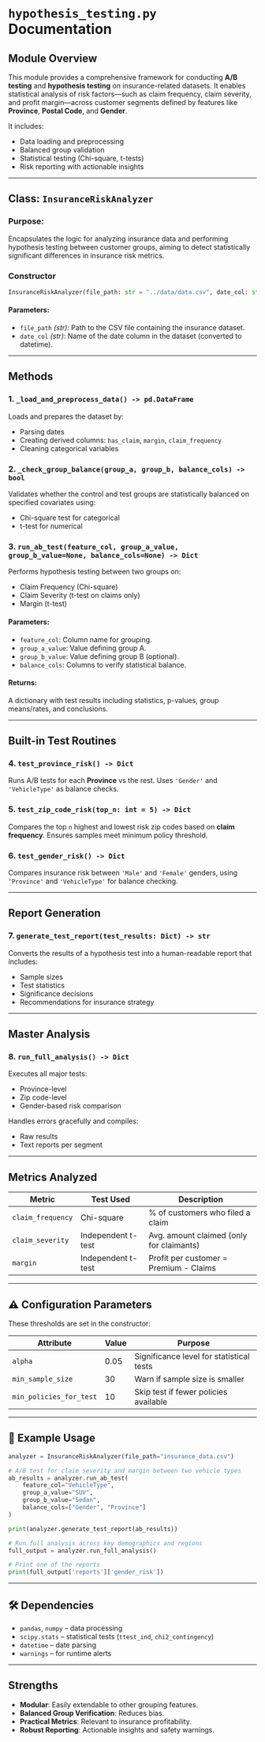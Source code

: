#  `hypothesis_testing.py` Documentation

## Module Overview

This module provides a comprehensive framework for conducting **A/B testing** and **hypothesis testing** on insurance-related datasets. It enables statistical analysis of risk factors—such as claim frequency, claim severity, and profit margin—across customer segments defined by features like **Province**, **Postal Code**, and **Gender**.

It includes:

* Data loading and preprocessing
* Balanced group validation
* Statistical testing (Chi-square, t-tests)
* Risk reporting with actionable insights

---

## Class: `InsuranceRiskAnalyzer`

### Purpose:

Encapsulates the logic for analyzing insurance data and performing hypothesis testing between customer groups, aiming to detect statistically significant differences in insurance risk metrics.

### Constructor

```python
InsuranceRiskAnalyzer(file_path: str = "../data/data.csv", date_col: str = "TransactionMonth")
```

#### Parameters:

* `file_path` *(str)*: Path to the CSV file containing the insurance dataset.
* `date_col` *(str)*: Name of the date column in the dataset (converted to datetime).

---

## Methods

### 1. `_load_and_preprocess_data() -> pd.DataFrame`

Loads and prepares the dataset by:

* Parsing dates
* Creating derived columns: `has_claim`, `margin`, `claim_frequency`
* Cleaning categorical variables

### 2. `_check_group_balance(group_a, group_b, balance_cols) -> bool`

Validates whether the control and test groups are statistically balanced on specified covariates using:

* Chi-square test for categorical
* t-test for numerical

### 3. `run_ab_test(feature_col, group_a_value, group_b_value=None, balance_cols=None) -> Dict`

Performs hypothesis testing between two groups on:

* Claim Frequency (Chi-square)
* Claim Severity (t-test on claims only)
* Margin (t-test)

#### Parameters:

* `feature_col`: Column name for grouping.
* `group_a_value`: Value defining group A.
* `group_b_value`: Value defining group B (optional).
* `balance_cols`: Columns to verify statistical balance.

#### Returns:

A dictionary with test results including statistics, p-values, group means/rates, and conclusions.

---

## Built-in Test Routines

### 4. `test_province_risk() -> Dict`

Runs A/B tests for each **Province** vs the rest. Uses `'Gender'` and `'VehicleType'` as balance checks.

### 5. `test_zip_code_risk(top_n: int = 5) -> Dict`

Compares the top `n` highest and lowest risk zip codes based on **claim frequency**. Ensures samples meet minimum policy threshold.

### 6. `test_gender_risk() -> Dict`

Compares insurance risk between `'Male'` and `'Female'` genders, using `'Province'` and `'VehicleType'` for balance checking.

---

## Report Generation

### 7. `generate_test_report(test_results: Dict) -> str`

Converts the results of a hypothesis test into a human-readable report that includes:

* Sample sizes
* Test statistics
* Significance decisions
* Recommendations for insurance strategy

---

## Master Analysis

### 8. `run_full_analysis() -> Dict`

Executes all major tests:

* Province-level
* Zip code-level
* Gender-based risk comparison

Handles errors gracefully and compiles:

* Raw results
* Text reports per segment

---

## Metrics Analyzed

| Metric            | Test Used          | Description                              |
| ----------------- | ------------------ | ---------------------------------------- |
| `claim_frequency` | Chi-square         | % of customers who filed a claim         |
| `claim_severity`  | Independent t-test | Avg. amount claimed (only for claimants) |
| `margin`          | Independent t-test | Profit per customer = Premium - Claims   |

---

## ⚠️ Configuration Parameters

These thresholds are set in the constructor:

| Attribute               | Value | Purpose                                  |
| ----------------------- | ----- | ---------------------------------------- |
| `alpha`                 | 0.05  | Significance level for statistical tests |
| `min_sample_size`       | 30    | Warn if sample size is smaller           |
| `min_policies_for_test` | 10    | Skip test if fewer policies available    |

---

## 🧪 Example Usage

```python
analyzer = InsuranceRiskAnalyzer(file_path="insurance_data.csv")

# A/B test for claim severity and margin between two vehicle types
ab_results = analyzer.run_ab_test(
    feature_col="VehicleType",
    group_a_value="SUV",
    group_b_value="Sedan",
    balance_cols=["Gender", "Province"]
)

print(analyzer.generate_test_report(ab_results))

# Run full analysis across key demographics and regions
full_output = analyzer.run_full_analysis()

# Print one of the reports
print(full_output['reports']['gender_risk'])
```

---

## 🛠 Dependencies

* `pandas`, `numpy` – data processing
* `scipy.stats` – statistical tests (`ttest_ind`, `chi2_contingency`)
* `datetime` – date parsing
* `warnings` – for runtime alerts

---


## Strengths

* **Modular**: Easily extendable to other grouping features.
* **Balanced Group Verification**: Reduces bias.
* **Practical Metrics**: Relevant to insurance profitability.
* **Robust Reporting**: Actionable insights and safety warnings.
